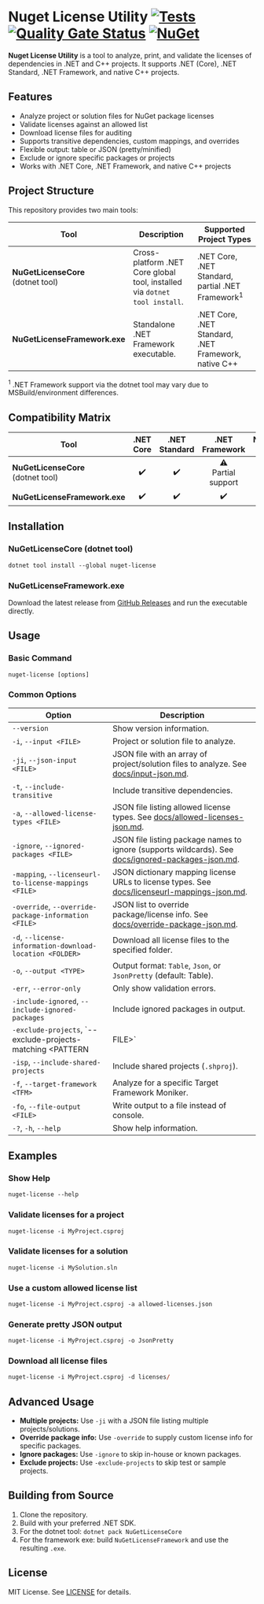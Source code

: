 # Nuget License Utility [![Tests](https://github.com/sensslen/nuget-license/actions/workflows/action.yml/badge.svg)](https://github.com/sensslen/nuget-license/actions/workflows/action.yml) [![Quality Gate Status](https://sonarcloud.io/api/project_badges/measure?project=sensslen_nuget-license&metric=alert_status)](https://sonarcloud.io/summary/new_code?id=sensslen_nuget-license) [![NuGet](https://img.shields.io/nuget/v/nuget-license.svg)](https://www.nuget.org/packages/nuget-license)

**Nuget License Utility** is a tool to analyze, print, and validate the licenses of dependencies in .NET and C++ projects. It supports .NET (Core), .NET Standard, .NET Framework, and native C++ projects.

## Features

- Analyze project or solution files for NuGet package licenses
- Validate licenses against an allowed list
- Download license files for auditing
- Supports transitive dependencies, custom mappings, and overrides
- Flexible output: table or JSON (pretty/minified)
- Exclude or ignore specific packages or projects
- Works with .NET Core, .NET Framework, and native C++ projects

## Project Structure

This repository provides two main tools:

| Tool | Description | Supported Project Types |
|------|-------------|------------------------|
| **NuGetLicenseCore**<br/>(dotnet tool) | Cross-platform .NET Core global tool, installed via `dotnet tool install`. | .NET Core, .NET Standard, partial .NET Framework<sup>1</sup> |
| **NuGetLicenseFramework.exe** | Standalone .NET Framework executable. | .NET Core, .NET Standard, .NET Framework, native C++ |

<sup>1</sup> .NET Framework support via the dotnet tool may vary due to MSBuild/environment differences.

## Compatibility Matrix

| Tool | .NET Core | .NET Standard | .NET Framework | Native C++ |
|------|:---------:|:-------------:|:--------------:|:----------:|
| **NuGetLicenseCore**<br/>(dotnet tool) | ✔️ | ✔️ | ⚠️<br/>Partial support | ❌ |
| **NuGetLicenseFramework.exe** | ✔️ | ✔️ | ✔️ | ✔️ |

## Installation

### NuGetLicenseCore (dotnet tool)

```ps
dotnet tool install --global nuget-license
```

### NuGetLicenseFramework.exe

Download the latest release from [GitHub Releases](https://github.com/sensslen/nuget-license/releases) and run the executable directly.

## Usage

### Basic Command

```ps
nuget-license [options]
```

### Common Options

| Option | Description |
| ------ | ----------- |
| `--version` | Show version information. |
| `-i`, `--input <FILE>` | Project or solution file to analyze. |
| `-ji`, `--json-input <FILE>` | JSON file with an array of project/solution files to analyze. See [docs/input-json.md](docs/input-json.md). |
| `-t`, `--include-transitive` | Include transitive dependencies. |
| `-a`, `--allowed-license-types <FILE>` | JSON file listing allowed license types. See [docs/allowed-licenses-json.md](docs/allowed-licenses-json.md). |
| `-ignore`, `--ignored-packages <FILE>` | JSON file listing package names to ignore (supports wildcards). See [docs/ignored-packages-json.md](docs/ignored-packages-json.md). |
| `-mapping`, `--licenseurl-to-license-mappings <FILE>` | JSON dictionary mapping license URLs to license types. See [docs/licenseurl-mappings-json.md](docs/licenseurl-mappings-json.md). |
| `-override`, `--override-package-information <FILE>` | JSON list to override package/license info. See [docs/override-package-json.md](docs/override-package-json.md). |
| `-d`, `--license-information-download-location <FOLDER>` | Download all license files to the specified folder. |
| `-o`, `--output <TYPE>` | Output format: `Table`, `Json`, or `JsonPretty` (default: Table). |
| `-err`, `--error-only` | Only show validation errors. |
| `-include-ignored`, `--include-ignored-packages` | Include ignored packages in output. |
| `-exclude-projects`, `--exclude-projects-matching <PATTERN|FILE>` | Exclude projects by name or pattern (supports wildcards or JSON file). See [docs/exclude-projects-json.md](docs/exclude-projects-json.md). |
| `-isp`, `--include-shared-projects` | Include shared projects (`.shproj`). |
| `-f`, `--target-framework <TFM>` | Analyze for a specific Target Framework Moniker. |
| `-fo`, `--file-output <FILE>` | Write output to a file instead of console. |
| `-?`, `-h`, `--help` | Show help information. |

## Examples

### Show Help

```ps
nuget-license --help
```

### Validate licenses for a project

```ps
nuget-license -i MyProject.csproj
```

### Validate licenses for a solution

```ps
nuget-license -i MySolution.sln
```

### Use a custom allowed license list

```ps
nuget-license -i MyProject.csproj -a allowed-licenses.json
```

### Generate pretty JSON output

```ps
nuget-license -i MyProject.csproj -o JsonPretty
```

### Download all license files

```ps
nuget-license -i MyProject.csproj -d licenses/
```

## Advanced Usage

- **Multiple projects:** Use `-ji` with a JSON file listing multiple projects/solutions.
- **Override package info:** Use `-override` to supply custom license info for specific packages.
- **Ignore packages:** Use `-ignore` to skip in-house or known packages.
- **Exclude projects:** Use `-exclude-projects` to skip test or sample projects.

## Building from Source

1. Clone the repository.
2. Build with your preferred .NET SDK.
3. For the dotnet tool: `dotnet pack NuGetLicenseCore`
4. For the framework exe: build `NuGetLicenseFramework` and use the resulting `.exe`.

## License

MIT License. See [LICENSE](LICENSE) for details.
